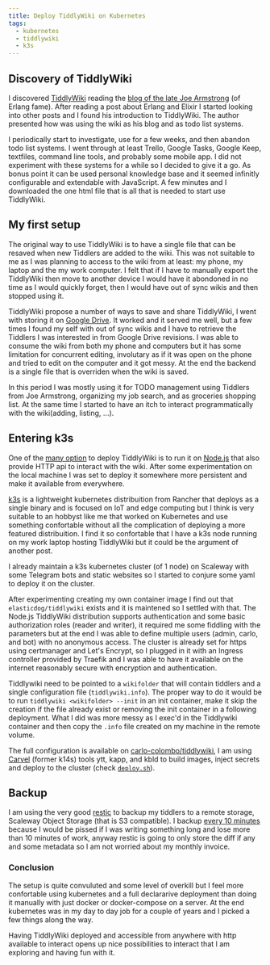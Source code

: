 ```yaml
---
title: Deploy TiddlyWiki on Kubernetes
tags:
  - kubernetes
  - tiddlywiki
  - k3s
---
```


## Discovery of TiddlyWiki

I discovered [TiddlyWiki](https://tiddlywiki.com) reading the [blog of the late Joe Armstrong](https://joearms.github.io/) (of Erlang fame). After reading a post about Erlang and Elixir I started looking into other posts and I found his introduction to TiddlyWiki. The author presented how was using the wiki as his blog and as todo list systems.

I periodically start to investigate, use for a few weeks, and then abandon todo list systems. I went through at least Trello, Google Tasks, Google Keep, textfiles, command line tools, and probably some mobile app. I did not experiment with these systems for a while so I decided to give it a go. As bonus point it can be used personal knowledge base and it seemed infinitly configurable and extendable with JavaScript. A few minutes and I downloaded the one html file that is all that is needed to start use TiddlyWiki.

## My first setup

The original way to use TiddlyWiki is to have a single file that can be resaved when new Tiddlers are added to the wiki. This was not suitable to me as I was planning to access to the wiki from at least: my phone, my laptop and the my work computer. I felt that if I have to manually export the TiddlyWiki then move to another device I would have it abondoned in no time as I would quickly forget, then I would have out of sync wikis and then stopped using it.

TiddlyWiki propose a number of ways to save and share TiddlyWiki, I went with storing it on [Google Drive](https://tiddlywiki.com/static/TiddlyDrive%2520Add-on%2520for%2520Google%2520Drive%2520by%2520Joshua%2520Stubbs.html). It worked and it served me well, but a few times I found my self with out of sync wikis and I have to retrieve the Tiddlers I was interested in from Google Drive revisions. I was able to consume the wiki from both my phone and computers but it has some limitation for concurrent editing, involutary as if it was open on the phone and tried to edit on the computer and it got messy. At the end the backend is a single file that is overriden when the wiki is saved.

In this period I was mostly using it for TODO management using Tiddlers from Joe Armstrong, organizing my job search, and as groceries shopping list. At the same time I started to have an itch to interact programmatically with the wiki(adding, listing, ...).

## Entering k3s

One of the [many option](https://tiddlywiki.com/#GettingStarted) to deploy TiddlyWiki is to run it on [Node.js](https://tiddlywiki.com/#Installing%20TiddlyWiki%20on%20Node.js) that also provide HTTP api to interact with the wiki. After some experimentation on the local machine I was set to deploy it somewhere more persistent and make it available from everywhere.

[k3s](https://k3s.io/) is a lightweight kubernetes distribuition from Rancher that deploys as a single binary and is focused on IoT and edge computing but I think is very suitable to an hobbyst like me that worked on Kubernetes and use something confortable without all the complication of deploying a more featured distribuition. I find it so confortable that I have a k3s node running on my work laptop hosting TiddlyWiki but it could be the argument of another post.

I already maintain a k3s kubernetes cluster (of 1 node) on Scaleway with some Telegram bots and static websites so I started to conjure some yaml to deploy it on the cluster.

After experimenting creating my own container image I find out that `elasticdog/tiddlywiki` exists and it is maintened so I settled with that. The Node.js TiddlyWiki distribution supports authentication and some basic authorization roles (reader and writer), it required me some fiddling with the parameters but at the end I was able to define multiple users (admin, carlo, and bot) with no anonymous access. The cluster is already set for https using certmanager and Let's Encrypt, so I plugged in it with an Ingress controller provided by Traefik and I was able to have it available on the internet reasonably secure with encryption and authentication.

Tiddlywiki need to be pointed to a `wikifolder` that will contain tiddlers and a single configuration file (`tiddlywiki.info`). The proper way to do it would be to run `tiddlywiki <wikifolder> --init` in an init container, make it skip the creation if the file already exist or removing the init container in a following deployment. What I did was more messy as I exec'd in the Tiddlywiki container and then copy the `.info` file created on my machine in the remote volume.

The full configuration is available on [carlo-colombo/tiddlywiki](https://github.com/carlo-colombo/deployment/blob/master/spec/tiddlywiki.yml), I am using [Carvel](https://carvel.dev/) (former k14s) tools ytt, kapp, and kbld to build images, inject secrets and deploy to the cluster (check [`deploy.sh`](https://github.com/carlo-colombo/deployment/blob/master/deploy.sh)).

## Backup

I am using the very good [restic](https://restic.net/) to backup my tiddlers to a remote storage, Scaleway Object Storage (that is S3 compatible). I backup [every 10 minutes](https://github.com/carlo-colombo/deployment/blob/master/spec/backup.yml) because I would be pissed if I was writing something long and lose more than 10 minutes of work, anyway restic is going to only store the diff if any and some metadata so I am not worried about my monthly invoice.

### Conclusion

The setup is quite convuluted and some level of overkill but I feel more confortable using kubernetes and a full declararive deployment than doing it manually with just docker or docker-compose on a server. At the end kubernetes was in my day to day job for a couple of years and I picked a few things along the way. 

Having TiddlyWiki deployed and accessible from anywhere with http available to interact opens up nice possibilities to interact that I am exploring and having fun with it.
